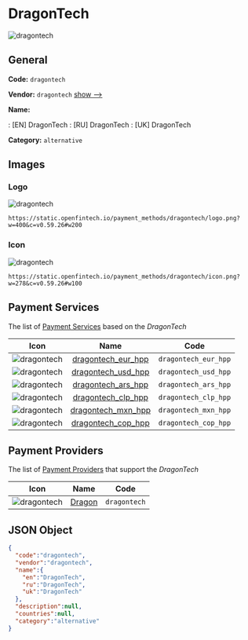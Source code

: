 
# DragonTech 
![dragontech](https://static.openfintech.io/payment_methods/dragontech/logo.png?w=400&c=v0.59.26#w200)  

## General 
**Code:** `dragontech` 
 
**Vendor:** `dragontech` [show -->](/vendors/dragontech/) 
 
**Name:** 
 
:	[EN] DragonTech 
:	[RU] DragonTech 
:	[UK] DragonTech 
 
**Category:** `alternative` 
 

## Images 

### Logo 
![dragontech](https://static.openfintech.io/payment_methods/dragontech/logo.png?w=400&c=v0.59.26#w200)  

```
https://static.openfintech.io/payment_methods/dragontech/logo.png?w=400&c=v0.59.26#w200
```  

### Icon 
![dragontech](https://static.openfintech.io/payment_methods/dragontech/icon.png?w=278&c=v0.59.26#w100)  

```
https://static.openfintech.io/payment_methods/dragontech/icon.png?w=278&c=v0.59.26#w100
```  

## Payment Services 
 
The list of [Payment Services](/payment-services/) based on the _DragonTech_ 

|Icon|Name|Code| 
|:---:|:---:|:---:| 
|![dragontech](https://static.openfintech.io/payment_methods/dragontech/icon.png?w=278&c=v0.59.26#w100) |[dragontech_eur_hpp](/payment-services/dragontech_eur_hpp/)|`dragontech_eur_hpp`| 
|![dragontech](https://static.openfintech.io/payment_methods/dragontech/icon.png?w=278&c=v0.59.26#w100) |[dragontech_usd_hpp](/payment-services/dragontech_usd_hpp/)|`dragontech_usd_hpp`| 
|![dragontech](https://static.openfintech.io/payment_methods/dragontech/icon.png?w=278&c=v0.59.26#w100) |[dragontech_ars_hpp](/payment-services/dragontech_ars_hpp/)|`dragontech_ars_hpp`| 
|![dragontech](https://static.openfintech.io/payment_methods/dragontech/icon.png?w=278&c=v0.59.26#w100) |[dragontech_clp_hpp](/payment-services/dragontech_clp_hpp/)|`dragontech_clp_hpp`| 
|![dragontech](https://static.openfintech.io/payment_methods/dragontech/icon.png?w=278&c=v0.59.26#w100) |[dragontech_mxn_hpp](/payment-services/dragontech_mxn_hpp/)|`dragontech_mxn_hpp`| 
|![dragontech](https://static.openfintech.io/payment_methods/dragontech/icon.png?w=278&c=v0.59.26#w100) |[dragontech_cop_hpp](/payment-services/dragontech_cop_hpp/)|`dragontech_cop_hpp`| 
 

## Payment Providers 
 
The list of [Payment Providers](/payment-providers/) that support the _DragonTech_ 

|Icon|Name|Code| 
|:---:|:---:|:---:| 
|![dragontech](https://static.openfintech.io/payment_providers/dragontech/icon.png?w=278&c=v0.59.26#w100) |[Dragon](/payment-providers/dragontech/)|`dragontech`| 
 

## JSON Object 

```json
{
  "code":"dragontech",
  "vendor":"dragontech",
  "name":{
    "en":"DragonTech",
    "ru":"DragonTech",
    "uk":"DragonTech"
  },
  "description":null,
  "countries":null,
  "category":"alternative"
}
```  
